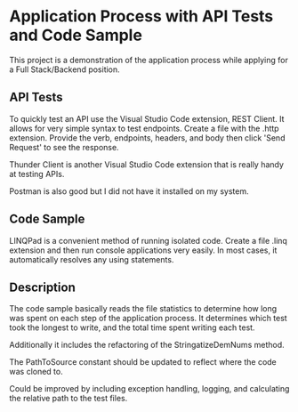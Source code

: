 # Application Process with API Tests and Code Sample

This project is a demonstration of the application process while applying for a Full Stack/Backend position.

## API Tests

To quickly test an API use the Visual Studio Code extension, REST Client. It allows for very simple syntax to test endpoints. Create a file with the .http extension. Provide the verb, endpoints, headers, and body then click 'Send Request' to see the response.

Thunder Client is another Visual Studio Code extension that is really handy at testing APIs. 

Postman is also good but I did not have it installed on my system.

## Code Sample

LINQPad is a convenient method of running isolated code. Create a file .linq extension and then run console applications very easily. In most cases, it automatically resolves any using statements.

## Description

The code sample basically reads the file statistics to determine how long was spent on each step of the application process. It determines which test took the longest to write, and the total time spent writing each test.

Additionally it includes the refactoring of the StringatizeDemNums method.

The PathToSource constant should be updated to reflect where the code was cloned to. 

Could be improved by including exception handling, logging, and calculating the relative path to the test files. 